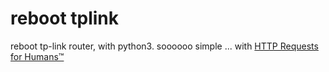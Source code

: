 # reboot tplink
reboot tp-link router, with python3.
soooooo simple ... with [HTTP Requests for Humans™ ](https://github.com/requests/requests)
